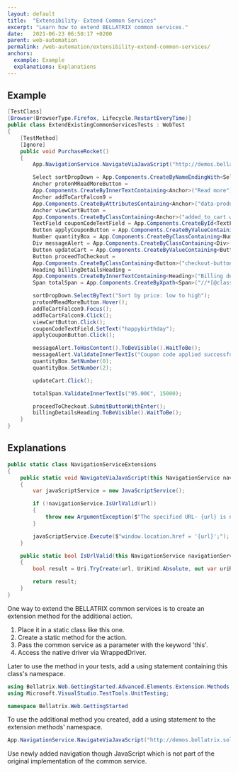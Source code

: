 ```yaml
---
layout: default
title:  "Extensibility- Extend Common Services"
excerpt: "Learn how to extend BELLATRIX common services."
date:   2021-06-23 06:50:17 +0200
parent: web-automation
permalink: /web-automation/extensibility-extend-common-services/
anchors:
  example: Example
  explanations: Explanations
---
```

Example
-------
```csharp
[TestClass]
[Browser(BrowserType.Firefox, Lifecycle.RestartEveryTime)]
public class ExtendExistingCommonServicesTests : WebTest
{
    [TestMethod]
    [Ignore]
    public void PurchaseRocket()
    {
        App.NavigationService.NavigateViaJavaScript("http://demos.bellatrix.solutions/");

        Select sortDropDown = App.Components.CreateByNameEndingWith<Select>("orderby");
        Anchor protonMReadMoreButton = 
        App.Components.CreateByInnerTextContaining<Anchor>("Read more");
        Anchor addToCartFalcon9 = 
        App.Components.CreateByAttributesContaining<Anchor>("data-product_id", "28").ToBeClickable();
        Anchor viewCartButton = 
        App.Components.CreateByClassContaining<Anchor>("added_to_cart wc-forward").ToBeClickable();
        TextField couponCodeTextField = App.Components.CreateById<TextField>("coupon_code");
        Button applyCouponButton = App.Components.CreateByValueContaining<Button>("Apply coupon");
        Number quantityBox = App.Components.CreateByClassContaining<Number>("input-text qty text");
        Div messageAlert = App.Components.CreateByClassContaining<Div>("woocommerce-message");
        Button updateCart = App.Components.CreateByValueContaining<Button>("Update cart").ToBeClickable();
        Button proceedToCheckout = 
        App.Components.CreateByClassContaining<Button>("checkout-button button alt wc-forward");
        Heading billingDetailsHeading = 
        App.Components.CreateByInnerTextContaining<Heading>("Billing details");
        Span totalSpan = App.Components.CreateByXpath<Span>("//*[@class='order-total']//span");

        sortDropDown.SelectByText("Sort by price: low to high");
        protonMReadMoreButton.Hover();
        addToCartFalcon9.Focus();
        addToCartFalcon9.Click();
        viewCartButton.Click();
        couponCodeTextField.SetText("happybirthday");
        applyCouponButton.Click();

        messageAlert.ToHasContent().ToBeVisible().WaitToBe();
        messageAlert.ValidateInnerTextIs("Coupon code applied successfully.");
        quantityBox.SetNumber(0);
        quantityBox.SetNumber(2);

        updateCart.Click();

        totalSpan.ValidateInnerTextIs("95.00€", 15000);

        proceedToCheckout.SubmitButtonWithEnter();
        billingDetailsHeading.ToBeVisible().WaitToBe();
    }
}
```

Explanations
------------
```csharp
public static class NavigationServiceExtensions
{
    public static void NavigateViaJavaScript(this NavigationService navigationService, string url)
    {
        var javaScriptService = new JavaScriptService();

        if (!navigationService.IsUrlValid(url))
        {
            throw new ArgumentException($"The specified URL- {url} is not in a valid format!");
        }

        javaScriptService.Execute($"window.location.href = '{url}';");
    }

    public static bool IsUrlValid(this NavigationService navigationService, string url)
    {
        bool result = Uri.TryCreate(url, UriKind.Absolute, out var uriResult) && uriResult.Scheme == Uri.UriSchemeHttp;

        return result;
    }
}
```
One way to extend the BELLATRIX common services is to create an extension method for the additional action.
1. Place it in a static class like this one.
2. Create a static method for the action.
3. Pass the common service as a parameter with the keyword 'this'.
4. Access the native driver via WrappedDriver.

Later to use the method in your tests, add a using statement containing this class's namespace.
```csharp
using Bellatrix.Web.GettingStarted.Advanced.Elements.Extension.Methods;
using Microsoft.VisualStudio.TestTools.UnitTesting;

namespace Bellatrix.Web.GettingStarted
```
To use the additional method you created, add a using statement to the extension methods' namespace.
```csharp
App.NavigationService.NavigateViaJavaScript("http://demos.bellatrix.solutions/");
```
Use newly added navigation though JavaScript which is not part of the original implementation of the common service.